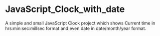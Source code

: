 # JavaScript_Clock_with_date
A simple and small JavaScript Clock project which shows Current time in hrs:min:sec:millsec format and even date in date/month/year format. 
